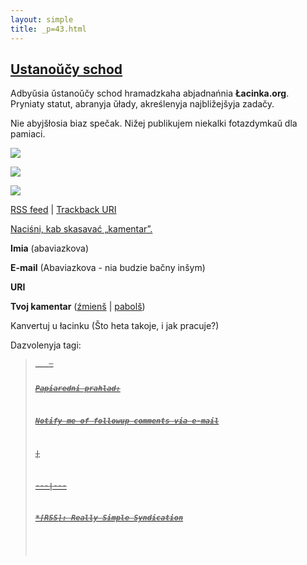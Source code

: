 ```yaml
---
layout: simple
title: _p=43.html 
---
```






## [Ustanoŭčy schod](http://lacinka.org/?p=43 "Ustanoŭčy schod")

Adbyŭsia ŭstanoŭčy schod hramadzkaha abjadnańnia **Łacinka.org**.  
Pryniaty statut, abranyja ŭłady, akreślenyja najbližejšyja zadačy.

Nie abyjšłosia biaz spečak. Nižej publikujem niekalki fotazdymkaŭ dla pamiaci.

![](http://lacinka.org/images/padziei/ustanoucy_schod/ustanoucyschod01.jpg)

![](http://lacinka.org/images/padziei/ustanoucy_schod/ustanoucyschod02.jpg)

![](http://lacinka.org/images/padziei/ustanoucy_schod/ustanoucyschod03.jpg)

[RSS feed](http://lacinka.org/?feed=rss2&p=43) | [Trackback
URI](http://lacinka.org/wp-trackback.php?p=43)

[ Naciśni, kab skasavać „kamentar”. ](javascript:reRoot\(\))

**Imia** (abaviazkova)

**E-mail** (Abaviazkova - nia budzie bačny inšym)

**URI**

**Tvoj kamentar** ([źmienš](javascript:changeCommentSize\(-80\);) |
[pabolš](javascript:changeCommentSize\(80\)))

 Kanvertuj u łacinku (Što heta takoje, i jak pracuje?)

Dazvolenyja tagi: <a href="" title=""> <abbr title=""> <acronym title=""> <b>
<blockquote cite=""> <code> <em> <i> <strike> <strong>

Papiaredni prahlad:

Notify me of followup comments via e-mail


|

 
  
  
---|---  
  







 



  *[RSS]: Really Simple Syndication


